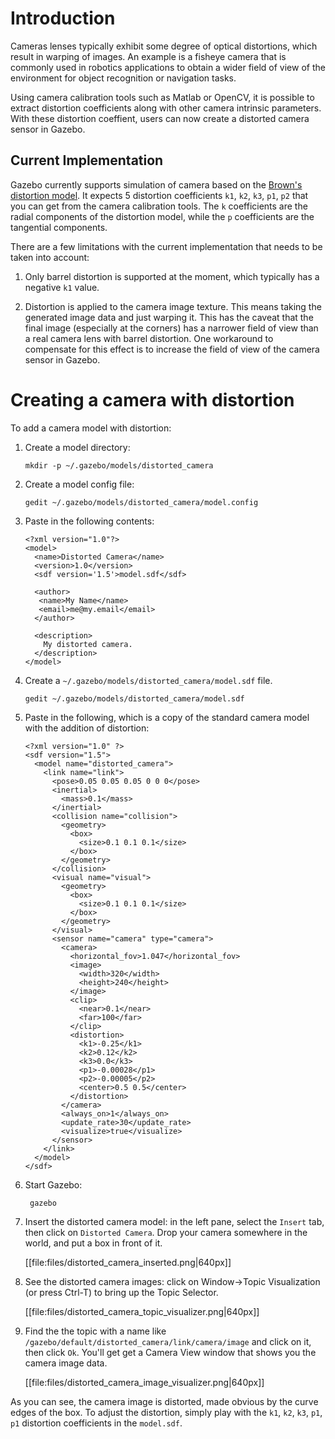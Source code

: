 # Introduction

Cameras lenses typically exhibit some degree of optical distortions, which result in warping of images. An example is a fisheye camera that is commonly used in robotics applications to obtain a wider field of view of the environment for object recognition or navigation tasks.

Using camera calibration tools such as Matlab or OpenCV, it is possible to extract distortion coefficients along with other camera intrinsic parameters. With these distortion coeffient, users can now create a distorted camera sensor in Gazebo.

## Current Implementation

Gazebo currently supports simulation of camera based on the [Brown's distortion model](http://en.wikipedia.org/wiki/Distortion_(optics)#Software_correction). It expects 5 distortion coefficients `k1`, `k2`, `k3`, `p1`, `p2` that you can get from the camera calibration tools. The `k` coefficients are the radial components of the distortion model, while the `p` coefficients are the tangential components.

There are a few limitations with the current implementation that needs to be taken into account:

1. Only barrel distortion is supported at the moment, which typically has a negative `k1` value.

1. Distortion is applied to the camera image texture. This means taking the generated image data and just warping it. This has the caveat that the final image (especially at the corners) has a narrower field of view than a real camera lens with barrel distortion. One workaround to compensate for this effect is to increase the field of view of the camera sensor in Gazebo.

# Creating a camera with distortion

To add a camera model with distortion:

1. Create a model directory:

    ~~~
    mkdir -p ~/.gazebo/models/distorted_camera
    ~~~

1.  Create a model config file:

    ~~~
    gedit ~/.gazebo/models/distorted_camera/model.config
    ~~~

1.  Paste in the following contents:

    ~~~
    <?xml version="1.0"?>
    <model>
      <name>Distorted Camera</name>
      <version>1.0</version>
      <sdf version='1.5'>model.sdf</sdf>

      <author>
       <name>My Name</name>
       <email>me@my.email</email>
      </author>

      <description>
        My distorted camera.
      </description>
    </model>
    ~~~

1.  Create a `~/.gazebo/models/distorted_camera/model.sdf` file.

    ~~~
    gedit ~/.gazebo/models/distorted_camera/model.sdf
    ~~~

1. Paste in the following, which is a copy of the standard camera model with the addition of distortion:

    ~~~
    <?xml version="1.0" ?>
    <sdf version="1.5">
      <model name="distorted_camera">
        <link name="link">
          <pose>0.05 0.05 0.05 0 0 0</pose>
          <inertial>
            <mass>0.1</mass>
          </inertial>
          <collision name="collision">
            <geometry>
              <box>
                <size>0.1 0.1 0.1</size>
              </box>
            </geometry>
          </collision>
          <visual name="visual">
            <geometry>
              <box>
                <size>0.1 0.1 0.1</size>
              </box>
            </geometry>
          </visual>
          <sensor name="camera" type="camera">
            <camera>
              <horizontal_fov>1.047</horizontal_fov>
              <image>
                <width>320</width>
                <height>240</height>
              </image>
              <clip>
                <near>0.1</near>
                <far>100</far>
              </clip>
              <distortion>
                <k1>-0.25</k1>
                <k2>0.12</k2>
                <k3>0.0</k3>
                <p1>-0.00028</p1>
                <p2>-0.00005</p2>
                <center>0.5 0.5</center>
              </distortion>
            </camera>
            <always_on>1</always_on>
            <update_rate>30</update_rate>
            <visualize>true</visualize>
          </sensor>
        </link>
      </model>
    </sdf>
    ~~~

1. Start Gazebo:

        gazebo

1. Insert the distorted camera model: in the left pane, select the `Insert` tab, then click on `Distorted Camera`.  Drop your camera somewhere in the world, and put a box in front of it.

    [[file:files/distorted_camera_inserted.png|640px]]

1. See the distorted camera images: click on Window->Topic Visualization (or press Ctrl-T) to bring up the Topic Selector.

    [[file:files/distorted_camera_topic_visualizer.png|640px]]

1. Find the the topic with a name like `/gazebo/default/distorted_camera/link/camera/image` and click on it, then click `Ok`.  You'll get get a Camera View window that shows you the camera image data.

    [[file:files/distorted_camera_image_visualizer.png|640px]]

As you can see, the camera image is distorted, made obvious by the curve edges of the box. To adjust the distortion, simply play with the `k1`, `k2`, `k3`, `p1`, `p1` distortion coefficients in the `model.sdf`.
